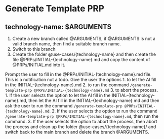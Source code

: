 # Generate Template PRP

## technology-name: $ARGUMENTS

1. Create a new branch called @ARGUMENTS, if @ARGUMENTS is not a valid branch name, then find a  suitable branch name.
2. Switch to this branch
3. Create the folder @use-cases/{technology-name} and then create the file @PRPs/INITIAL-{technology-name}.md and copy the content of @PRPs/INITIAL.md into it.

Prompt the user to fill in the @PRPs/INITIAL-{technology-name}.md file. This is a notification not a todo. Give the user the options 1. to let the AI fill in the INITIAL-{technology-name}.md 2. to run the command `/generate-template-prp @PRPs/INITIAL-{technology-name}.md` 3. to abort the process.
    1. If the user selects the option to let the AI fill in the INITIAL-{technology-name}.md, then let the AI fill in the INITIAL-{technology-name}.md and then ask the user to run the command `/generate-template-prp @PRPs/INITIAL-{technology-name}.md`.
    2. If the user selects the option to run the command `/generate-template-prp @PRPs/INITIAL-{technology-name}.md`, then run the command. 
    3. If the user selects the option to abort the process, then abort the process and clean up the folder @use-cases/{technology-name}/ and switch back to the main branch and delete the branch @ARGUMENTS.
